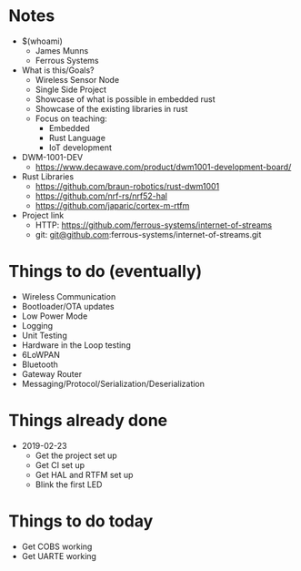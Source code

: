 # Notes

* $(whoami)
    * James Munns
    * Ferrous Systems
* What is this/Goals?
    * Wireless Sensor Node
    * Single Side Project
    * Showcase of what is possible in embedded rust
    * Showcase of the existing libraries in rust
    * Focus on teaching:
        * Embedded
        * Rust Language
        * IoT development
* DWM-1001-DEV
    * https://www.decawave.com/product/dwm1001-development-board/
* Rust Libraries
    * https://github.com/braun-robotics/rust-dwm1001
    * https://github.com/nrf-rs/nrf52-hal
    * https://github.com/japaric/cortex-m-rtfm
* Project link
    * HTTP: https://github.com/ferrous-systems/internet-of-streams
    * git: git@github.com:ferrous-systems/internet-of-streams.git

# Things to do (eventually)

* Wireless Communication
* Bootloader/OTA updates
* Low Power Mode
* Logging
* Unit Testing
* Hardware in the Loop testing
* 6LoWPAN
* Bluetooth
* Gateway Router
* Messaging/Protocol/Serialization/Deserialization

# Things already done

* 2019-02-23
    * Get the project set up
    * Get CI set up
    * Get HAL and RTFM set up
    * Blink the first LED

# Things to do today

* Get COBS working
* Get UARTE working
